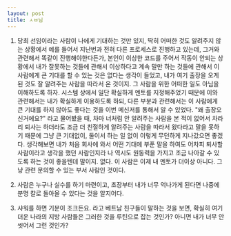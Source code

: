```yaml
---
layout: post
title: ㅅㅂ님
---
```


1. 당최 선임이라는 사람이 나에게 기대하는 것만 있지, 딱히 어떠한 것도 알려주지 않는 상황에서 예를 들어서 지난번과 전혀 다른 프로세스로 진행하고 있는데, 그거와 관련해서 똑같이 진행해야한다든가, 본인이 이상한 코드를 주어서 작동이 안되는 상황에서 내가 잘못하는 것들에 관해서 이상하다고 계속 말만 하는 것들에 관해서 이 사람에게 큰 기대를 할 수 있는 것은 없다는 생각이 들었고, 내가 여기 출장을 오게 된 것도 잘 알려주는 사람을 따라서 온 것이지. 그 사람을 위한 어떠한 일도 아님을 이해하도록 하자. 시스템 상에서 일단 확실하게 멘토를 지정해주었기 때문에 이와 관련해서는 내가 확실하게 이용하도록 하되, 다른 부분과 관련해서는 이 사람에게 큰 기대를 하지 않아도 좋다는 것을 이번 메신저를 통해서 알 수 있었다. "왜 출장오신거에요?" 라고 물어봤을 때, 차마 너처럼 안 알려주는 사람을 본 적이 없어서 차라리 퇴사는 하더라도 조금 더 친절하게 알려주는 사람을 따라서 왔다라고 말을 못하기 때문에 그냥 큰 기대없이, 둘이서 하는 일 없이 이렇게 무던하게 지나갔으면 좋겠다. 생각해보면 내가 처음 회사에 와서 어떤 기대에 부푼 말을 하여도 어차피 퇴사할 사람이라고 생각을 했던 사람인지라 나 역시도 원동력을 가지고 조금 나아갈 수 있도록 하는 것이 좋을텐데 말이지. 없다. 이 사람은 이제 내 멘토가 더이상 아니다. 그냥 관련 문의할 수 있는 부서 사람인 것이다.

2. 사람은 누구나 실수를 하기 마련이고, 초장부터 내가 너무 억나가게 된다면 나중에 분명 칼로 돌아올 수 있다는 것을 알지어다.

3. 샤워를 하면 기분이 조크든요. 라고 베트남 친구들이 말하는 것을 보면, 확실히 여기 더운 나라의 지방 사람들은 그러한 것을 루틴으로 잡는 것인가? 아니면 내가 너무 안 씻어서 그런 것인가?